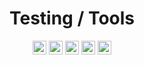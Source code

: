 <div align="center">

# Testing / Tools

<a href="https://jestjs.io/pt-BR/"><img src="https://img.shields.io/badge/-JEST-008204?logo=jest&logoColor=white" height="22" alt="JEST"/></a>
<a href="https://eslint.org"><img src="https://img.shields.io/badge/ESLint-4B3263?logo=eslint&logoColor=white" height="22" alt="ESLint"/></a>
<a href="https://insomnia.rest/download"><img src="https://img.shields.io/badge/Insomnia-black?logo=insomnia&logoColor=5849BE" height="22" alt="Insomnia"/></a>
<a href="https://www.postman.com"><img src="https://img.shields.io/badge/Postman-FF6C37?logo=postman&logoColor=white" height="22" alt="Postman"/></a>
<a href="https://grafana.com"><img src="https://img.shields.io/badge/grafana-%23F46800.svg?logo=grafana&logoColor=white" height="22" alt="Grafana"/></a>

</div>

